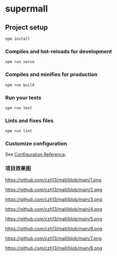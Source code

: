# supermall

## Project setup
```
npm install
```

### Compiles and hot-reloads for development
```
npm run serve
```

### Compiles and minifies for production
```
npm run build
```

### Run your tests
```
npm run test
```

### Lints and fixes files
```
npm run lint
```

### Customize configuration
See [Configuration Reference](https://cli.vuejs.org/config/).

### 项目效果图
https://github.com/czh13/mall/blob/main/1.png

https://github.com/czh13/mall/blob/main/2.png

https://github.com/czh13/mall/blob/main/3.png

https://github.com/czh13/mall/blob/main/4.png

https://github.com/czh13/mall/blob/main/5.png

https://github.com/czh13/mall/blob/main/6.png

https://github.com/czh13/mall/blob/main/7.png

https://github.com/czh13/mall/blob/main/8.png

